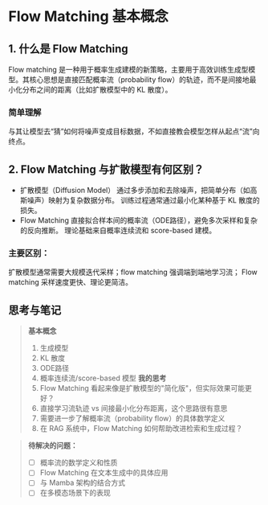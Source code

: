 # Flow Matching 基本概念

## 1. 什么是 Flow Matching

Flow matching 是一种用于概率生成建模的新策略，主要用于高效训练生成型模型。其核心思想是直接匹配概率流（probability flow）的轨迹，而不是间接地最小化分布之间的距离（比如扩散模型中的 KL 散度）。

### 简单理解
与其让模型去“猜”如何将噪声变成目标数据，不如直接教会模型怎样从起点“流”向终点。

## 2. Flow Matching 与扩散模型有何区别？
* 扩散模型（Diffusion Model）
通过多步添加和去除噪声，把简单分布（如高斯噪声）映射为复杂数据分布。
训练过程通常通过最小化某种基于 KL 散度的损失。
* Flow Matching
直接拟合样本间的概率流（ODE路径），避免多次采样和复杂的反向推断。
理论基础来自概率连续流和 score-based 建模。
### 主要区别：
扩散模型通常需要大规模迭代采样；flow matching 强调端到端地学习流；
Flow matching 采样速度更快、理论更简洁。

## 思考与笔记

> **基本概念**
> 1. 生成模型
> 2. KL 散度 
> 3. ODE路径 
> 4. 概率连续流/score-based 模型
> **我的思考**
> 1. Flow Matching 看起来像是扩散模型的"简化版"，但实际效果可能更好？
> 2. 直接学习流轨迹 vs 间接最小化分布距离，这个思路很有意思
> 3. 需要进一步了解概率流（probability flow）的具体数学定义
> 4. 在 RAG 系统中，Flow Matching 如何帮助改进检索和生成过程？

> **待解决的问题：**
> - [ ] 概率流的数学定义和性质
> - [ ] Flow Matching 在文本生成中的具体应用
> - [ ] 与 Mamba 架构的结合方式
> - [ ] 在多模态场景下的表现

